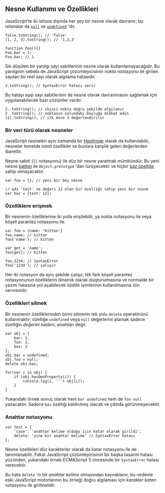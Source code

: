 ## Nesne Kullanımı ve Özellikleri

JavaScript'te iki istisna dışında her şey bir nesne olarak davranır;
bu istisnalar da [`null`](#core.undefined) ve [`undefined`](#core.undefined) 
'dır.

    false.toString(); // 'false'
    [1, 2, 3].toString(); // '1,2,3'
    
    function Foo(){}
    Foo.bar = 1;
    Foo.bar; // 1

Sık düşülen bir yanılgı sayı sabitlerinin nesne olarak kullanılamayacağıdır. Bu
yanılgının sebebi de JavaScript çözümleyicisinin *nokta notasyonu* ile girilen
sayıları bir reel sayı olarak algılama hatasıdır.

    2.toString(); // SyntaxError hatası verir

Bu hatayı aşıp sayı sabitlerinin de nesne olarak davranmasını sağlamak için 
uygulanabilecek bazı çözümler vardır. 

    2..toString(); // ikinci nokta doğru şekilde algılanır
    2 .toString(); // noktanın solundaki boşluğa dikkat edin
    (2).toString(); // ilk önce 2 değerlendirilir

### Bir veri türü olarak nesneler

JavaScript nesneleri aynı zamanda bir [*Hashmap*][1] olarak da kullanılabilir,
nesneler temelde isimli özellikler ve bunlara karşılık gelen değerlerden
ibarettir.

Nesne sabiti (`{}` notasyonu) ile düz bir nesne yaratmak mümkündür. Bu yeni
nesne [kalıtım](#object.prototype) ile `Object.prototype` 'dan türüyecektir ve
hiçbir [baz özelliğe](#object.hasownproperty) sahip olmayacaktır.

    var foo = {}; // yeni bir boş nesne

    // adı 'test' ve değeri 12 olan bir özelliği sahip yeni bir nesne
    var bar = {test: 12}; 

### Özelliklere erişmek

Bir nesnenin özelliklerine iki yolla erişilebilir, ya nokta notasyonu ile veya
köşeli parantez notasyonu ile.
    
    var foo = {name: 'Kitten'}
    foo.name; // kitten
    foo['name']; // kitten
    
    var get = 'name';
    foo[get]; // kitten
    
    foo.1234; // SyntaxError
    foo['1234']; // çalışır

Her iki notasyon da aynı şekilde çalışır, tek fark köşeli parantez notasyonunun
özelliklerin dinamik olarak oluşturulmasına ve normalde bir yazım hatasına yol
açabilecek özellik isimlerinin kullanılmasına izin vermesidir.

### Özellikleri silmek

Bir nesnenin özelliklerinden birini silmenin tek yolu `delete` operatörünü 
kullanmaktır; özelliğe `undefined` veya `null` değerlerini atamak sadece
özelliğin *değerini* kaldırır, *anahtarı* değil.

    var obj = {
        bar: 1,
        foo: 2,
        baz: 3
    };
    obj.bar = undefined;
    obj.foo = null;
    delete obj.baz;

    for(var i in obj) {
        if (obj.hasOwnProperty(i)) {
            console.log(i, '' + obj[i]);
        }
    }

Yukarıdaki örnek sonuç olarak hem `bar undefined` hem de `foo null` yazacaktır.
Sadece `baz` özelliği kaldırılmış olacak ve çıktıda görünmeyecektir.

### Anahtar notasyonu

    var test = {
        'case': 'anahtar kelime olduğu için katar olarak girildi',
        delete: 'yine bir anahtar kelime' // SyntaxError hatası
    };

Nesne özellikleri düz karakterler olarak da katar notasyonu ile de
tanımlanabilir. Fakat JavaScript çözümleyicisinin bir başka tasarım hatası
yüzünden, yukarıdaki örnek ECMAScript 5 öncesinde bir `SyntaxError` hatası
verecektir.

Bu hata `delete` 'in bir *anahtar kelime* olmasından kaynaklanır, bu nedenle
eski JavaScript motorlarının bu örneği doğru algılaması için *karakter katarı*
notasyonu ile girilmelidir.

[1]: http://en.wikipedia.org/wiki/Hashmap

